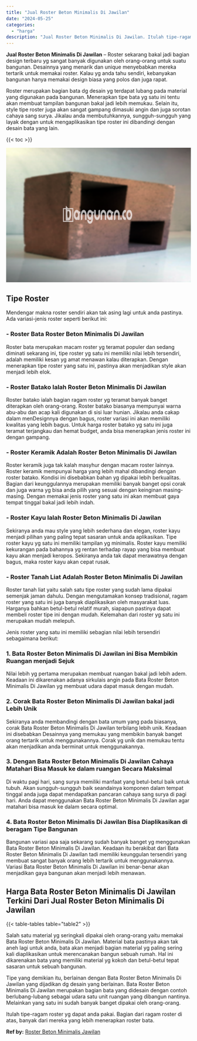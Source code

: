 ```yaml
---
title: "Jual Roster Beton Minimalis Di Jawilan"
date: "2024-05-25"
categories: 
  - "harga"
description: "Jual Roster Beton Minimalis Di Jawilan. Itulah tipe-ragam roster yg dapat anda pakai. Bagian dari ragam roster di atas, banyak dari mereka yang lebih menerap..."
---
```


**Jual Roster Beton Minimalis Di Jawilan** – Roster sekarang bakal jadi bagian design terbaru yg sangat banyak digunakan oleh orang-orang untuk suatu bangunan. Desainnya yang menarik dan unique menyebabkan mereka tertarik untuk memakai roster. Kalau yg anda tahu sendiri, kebanyakan bangunan hanya memakai design biasa yang polos dan juga rapat.

Roster merupakan bagian bata dg desain yg terdapat lubang pada material yang digunakan pada bangunan. Menerapkan tipe bata yg satu ini tentu akan membuat tampilan bangunan bakal jadi lebih memukau. Selain itu, style tipe roster juga akan sangat gampang dimasuki angin dan juga sorotan cahaya sang surya. Jikalau anda membutuhkannya, sungguh-sungguh yang layak dengan untuk mengaplikasikan tipe roster ini dibandingi dengan desain bata yang lain.

{{< toc >}}

![Jual Roster Beton Minimalis Di Jawilan](/images/bata-roster-minimalis-29.png)

## Tipe Roster

Mendengar makna roster sendiri akan tak asing lagi untuk anda pastinya. Ada variasi-jenis roster seperti berikut ini:

### \- Roster Bata Roster Beton Minimalis Di Jawilan

Roster bata merupakan macam roster yg teramat populer dan sedang diminati sekarang ini, tipe roster yg satu ini memiliki nilai lebih tersendiri, adalah memiliki kesan yg amat menawan kalau diterapkan. Dengan menerapkan tipe roster yang satu ini, pastinya akan menjadikan style akan menjadi lebih elok.

### \- Roster Batako Ialah Roster Beton Minimalis Di Jawilan

Roster batako ialah bagian ragam roster yg teramat banyak banget diterapkan oleh orang-orang. Roster batako biasanya mempunyai warna abu-abu dan acap kali digunakan di sisi luar hunian. Jikalau anda cakap dalam menDesignnya dengan bagus, roster variasi ini akan memiliki kwalitas yang lebih bagus. Untuk harga roster batako yg satu ini juga teramat terjangkau dan hemat budget, anda bisa menerapkan jenis roster ini dengan gampang.

### \- Roster Keramik Adalah Roster Beton Minimalis Di Jawilan

Roster keramik juga tak kalah masyhur dengan macam roster lainnya. Roster keramik mempunyai harga yang lebih mahal dibandingi dengan roster batako. Kondisi ini disebabkan bahan yg dipakai lebih berkualitas. Bagian dari keunggulannya merupakan memiliki banyak banget opsi corak dan juga warna yg bisa anda pilih yang sesuai dengan keinginan masing-masing. Dengan memakai jenis roster yang satu ini akan membuat gaya tempat tinggal bakal jadi lebih indah.

### \- Roster Kayu Ialah Roster Beton Minimalis Di Jawilan

Sekiranya anda mau style yang lebih sederhana dan elegan, roster kayu menjadi pilihan yang paling tepat sasaran untuk anda aplikasikan. Tipe roster kayu yg satu ini memiliki tampilan yg minimalis. Roster kayu memiliki kekurangan pada bahannya yg rentan terhadap rayap yang bisa membuat kayu akan menjadi keropos. Sekiranya anda tak dapat merawatnya dengan bagus, maka roster kayu akan cepat rusak.

### \- Roster Tanah Liat Adalah Roster Beton Minimalis Di Jawilan

Roster tanah liat yaitu salah satu tipe roster yang sudah lama dipakai semenjak jaman dahulu. Dengan mengutamakan konsep tradisional, ragam roster yang satu ini juga banyak diaplikasikan oleh masyarakat luas. Harganya bahkan betul-betul relatif murah, siapapun pastinya dapat membeli roster tipe ini dengan mudah. Kelemahan dari roster yg satu ini merupakan mudah melepuh.

Jenis roster yang satu ini memiliki sebagian nilai lebih tersendiri sebagaimana berikut:

### 1\. Bata Roster Beton Minimalis Di Jawilan ini Bisa Membikin Ruangan menjadi Sejuk

Nilai lebih yg pertama merupakan membuat ruangan bakal jadi lebih adem. Keadaan ini dikarenakan adanya sirkulais angin pada Bata Roster Beton Minimalis Di Jawilan yg membuat udara dapat masuk dengan mudah.

### 2\. Corak Bata Roster Beton Minimalis Di Jawilan bakal jadi Lebih Unik

Sekiranya anda membandingi dengan bata umum yang pada biasanya, corak Bata Roster Beton Minimalis Di Jawilan terbilang lebih unik. Keadaan ini disebabkan Desainnya yang memukau yang membikin banyak banget orang tertarik untuk menggunakannya. Corak yg unik dan memukau tentu akan menjadikan anda berminat untuk menggunakannya.

### 3\. Dengan Bata Roster Beton Minimalis Di Jawilan Cahaya Matahari Bisa Masuk ke dalam ruangan Secara Maksimal

Di waktu pagi hari, sang surya memiliki manfaat yang betul-betul baik untuk tubuh. Akan sungguh-sungguh baik seandainya komponen dalam tempat tinggal anda juga dapat mendapatkan pancaran cahaya sang surya di pagi hari. Anda dapat menggunakan Bata Roster Beton Minimalis Di Jawilan agar matahari bisa masuk ke dalam secara optimal.

### 4\. Bata Roster Beton Minimalis Di Jawilan Bisa Diaplikasikan di beragam Tipe Bangunan

Bangunan variasi apa saja sekarang sudah banyak banget yg menggunakan Bata Roster Beton Minimalis Di Jawilan. Keadaan itu berakibat dari Bata Roster Beton Minimalis Di Jawilan tadi memiliki keunggulan tersendiri yang membuat sangat banyak orang lebih tertarik untuk menggunakannya. Variasi Bata Roster Beton Minimalis Di Jawilan ini benar-benar akan menjadikan gaya bangunan akan menjadi lebih menawan.

## Harga Bata Roster Beton Minimalis Di Jawilan Terkini Dari Jual Roster Beton Minimalis Di Jawilan

{{< table-tables table="table2" >}}

Salah satu material yg seringkali dipakai oleh orang-orang yaitu memakai Bata Roster Beton Minimalis Di Jawilan. Material bata pastinya akan tak aneh lagi untuk anda, bata akan menjadi bagian material yg paling sering kali diaplikasikan untuk merencanakan bangun sebuah rumah. Hal ini dikarenakan bata yang memiliki material yg kokoh dan betul-betul tepat sasaran untuk sebuah bangunan.

Tipe yang demikian itu, berlainan dengan Bata Roster Beton Minimalis Di Jawilan yang dijadikan dg desain yang berlainan. Bata Roster Beton Minimalis Di Jawilan merupakan bagian bata yang didesain dengan contoh berlubang-lubang sebagai udara satu unit ruangan yang dibangun nantinya. Melainkan yang satu ini sudah banyak banget dipakai oleh orang-orang.

Itulah tipe-ragam roster yg dapat anda pakai. Bagian dari ragam roster di atas, banyak dari mereka yang lebih menerapkan roster bata.

**Ref by:** [Roster Beton Minimalis Jawilan](https://id.wikipedia.org/wiki/Roster)
